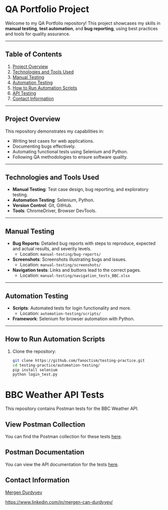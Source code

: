 # **QA Portfolio Project**

Welcome to my QA Portfolio repository! This project showcases my skills in **manual testing**, **test automation**, and **bug reporting**, using best practices and tools for quality assurance.

---

## **Table of Contents**
1. [Project Overview](#project-overview)
2. [Technologies and Tools Used](#technologies-and-tools-used)
3. [Manual Testing](#manual-testing)
4. [Automation Testing](#automation-testing)
5. [How to Run Automation Scripts](#how-to-run-automation-scripts)
6. [API Testing](#API-Testing)
7. [Contact Information](#contact-information)

---

## **Project Overview**
This repository demonstrates my capabilities in:
- Writing test cases for web applications.
- Documenting bugs effectively.
- Automating functional tests using Selenium and Python.
- Following QA methodologies to ensure software quality.

---

## **Technologies and Tools Used**
- **Manual Testing**: Test case design, bug reporting, and exploratory testing.
- **Automation Testing**: Selenium, Python.
- **Version Control**: Git, GitHub.
- **Tools**: ChromeDriver, Browser DevTools.

---

## **Manual Testing**
- **Bug Reports**: Detailed bug reports with steps to reproduce, expected and actual results, and severity levels.  
  - Location: `manual-testing/bug-reports/`
- **Screenshots**: Screenshots illustrating bugs and issues.  
  - Location: `manual-testing/screenshots/`
- **Navigation tests**: Links and buttons lead to the correct pages.  
  - Location: `manual-testing/navigation_tests_BBC.xlsx`

---

## **Automation Testing**
- **Scripts**: Automated tests for login functionality and more.  
  - Location: `automation-testing/scripts/`
- **Framework**: Selenium for browser automation with Python.

---

## **How to Run Automation Scripts**
1. Clone the repository:  
   ```bash
   git clone https://github.com/fanoctism/testing-practice.git
   cd testing-practice/automation-testing/
   pip install selenium
   python login_test.py
   
# BBC Weather API Tests

This repository contains Postman tests for the BBC Weather API.

## View Postman Collection

You can find the Postman collection for these tests [here](BBC_Weather_API_Testing.postman_collection.json).

## Postman Documentation

You can view the API documentation for the tests [here](https://go.postman.co/mission-architect-24640010/workspace/api-testing/documentation/35342416-187bd2bf-07f3-4a5f-b086-5939b2f35b2b?entity=request-cf69d7f6-689e-4664-834a-38f41c031912).


## Contact Information
[Mergen Durdyyev](mailto:mergen.d@gmail.com)

https://www.linkedin.com/in/mergen-can-durdyyev/